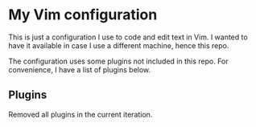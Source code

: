 # My Vim configuration

This is just a configuration I use to code and edit text in Vim. I wanted to have it available in case I use a different machine, hence this repo.

The configuration uses some plugins not included in this repo. For convenience, I have a list of plugins below.

## Plugins

Removed all plugins in the current iteration.
